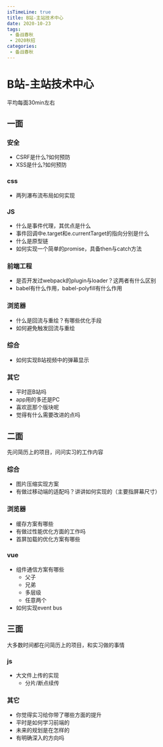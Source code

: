 ```yaml
---
isTimeLine: true
title: B站-主站技术中心
date: 2020-10-23
tags:
 - 备战春秋
 - 2020秋招
categories:
 - 备战春秋
---
```

# B站-主站技术中心

平均每面30min左右
## 一面
### 安全
* CSRF是什么?如何预防
* XSS是什么?如何预防

### css
* 两列瀑布流布局如何实现

### JS
* 什么是事件代理，其优点是什么
* 事件回调中e.target和e.currentTarget的指向分别是什么
* 什么是原型链
* 如何实现一个简单的promise，具备then与catch方法

### 前端工程
* 是否开发过webpack的plugin与loader？这两者有什么区别
* babel有什么作用，babel-polyfill有什么作用

### 浏览器
* 什么是回流与重绘？有哪些优化手段
* 如何避免触发回流与重绘

### 综合
* 如何实现B站视频中的弹幕显示

### 其它
* 平时逛B站吗
* app用的多还是PC
* 喜欢逛那个版块呢
* 觉得有什么需要改进的点吗

## 二面
先问简历上的项目，问问实习的工作内容
### 综合
* 图片压缩实现方案
* 有做过移动端的适配吗？讲讲如何实现的（主要指屏幕尺寸）

### 浏览器
* 缓存方案有哪些
* 有做过性能优化方面的工作吗
* 首屏加载的优化方案有哪些

### vue
* 组件通信方案有哪些
  * 父子
  * 兄弟
  * 多层级
  * 任意两个
* 如何实现event bus

## 三面
大多数时间都在问简历上的项目，和实习做的事情
### js
* 大文件上传的实现
  * 分片/断点续传

### 其它
* 你觉得实习给你带了哪些方面的提升
* 平时是如何学习前端的
* 未来的规划是在怎样的
* 有明确深入的方向吗

